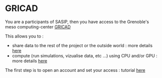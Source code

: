 # GRICAD

You are a participants of SASIP, then you have access to the Grenoble's meso computing-center [GRICAD](https://gricad-doc.univ-grenoble-alpes.fr/en/)

This allows you to :
  - share data to the rest of the project or the outside world : more details [here](https://github.com/sasip-climate/catalog-shared-data-SASIP/blob/main/README.md)
  - compute (run simulations, vizualise data, etc ...) using CPU and/or GPU : more details [here](compute_GRICAD.md)

The first step is to open an account and set your access : tutorial [here](https://github.com/sasip-climate/catalog-shared-data-SASIP/blob/main/gricad.md)
